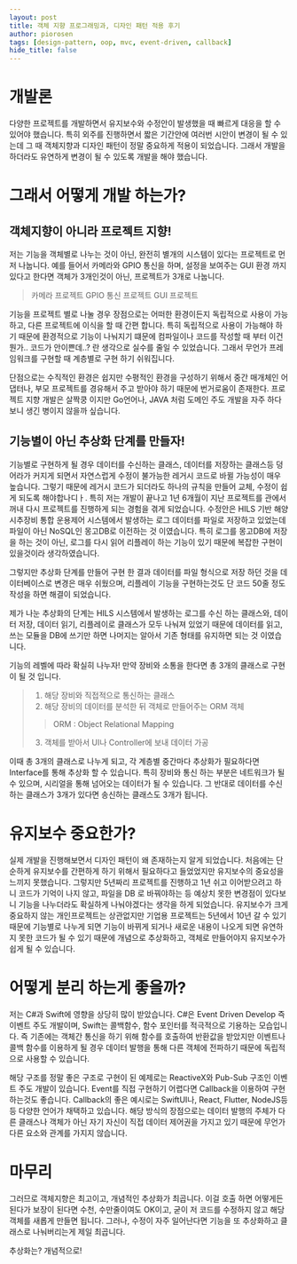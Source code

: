 ```yaml
---
layout: post
title: 객체 지향 프로그래밍과, 디자인 패턴 적용 후기
author: piorosen
tags: [design-pattern, oop, mvc, event-driven, callback]
hide_title: false
---
```


# 개발론
다양한 프로젝트를 개발하면서 유지보수와 수정안이 발생했을 때 빠르게 대응을 할 수 있어야 했습니다. 특히 외주를 진행하면서 짧은 기간안에 여러번 시안이 변경이 될 수 있는데 그 때 객체지향과 디자인 패턴이 정말 중요하게 적용이 되었습니다. 그래서 개발을 하더라도 유연하게 변경이 될 수 있도록 개발을 해야 했습니다.

# 그래서 어떻게 개발 하는가?

## 객체지향이 아니라 프로젝트 지향!
저는 기능을 객체별로 나누는 것이 아닌, 완전히 별개의 시스템이 있다는 프로젝트로 먼저 나눕니다. 예를 들어서 카메라와 GPIO 통신을 하며, 설정을 보여주는 GUI 환경 까지 있다고 한다면 객체가 3개인것이 아닌, 프로젝트가 3개로 나눕니다.

> 카메라 프로젝트
> GPIO 통신 프로젝트
> GUI 프로젝트

기능을 프로젝트 별로 나눌 경우 장점으로는 어떠한 환경이든지 독립적으로 사용이 가능하고, 다른 프로젝트에 이식을 할 때 간편 합니다. 특히 독립적으로 사용이 가능해야 하기 때문에 환경적으로 기능이 나눠지기 떄문에 컴파일이나 코드를 작성할 때 부터 이건 뭔가.. 코드가 안이쁜데..? 란 생각으로 실수를 줄일 수 있었습니다. 그래서 무언가 프레임워크를 구현할 때 계층별로 구현 하기 쉬워집니다.

단점으로는 수직적인 환경은 쉽지만 수평적인 환경을 구성하기 위해서 중간 매개체인 어댑터나, 부모 프로젝트를 경유해서 주고 받아야 하기 때문에 번거로움이 존재한다. 프로젝트 지향 개발은 살짝쿵 이지만 Go언어나, JAVA 처럼 도메인 주도 개발을 자주 하다 보니 생긴 병이지 않을까 싶습니다.

## 기능별이 아닌 추상화 단계를 만들자!

기능별로 구현하게 될 경우 데이터를 수신하는 클래스, 데이터를 저장하는 클래스등 덩어라가 커지게 되면서 자연스럽게 수정이 불가능한 레거시 코드로 바뀔 가능성이 매우 높습니다. 그렇기 때문에 레거시 코드가 되더라도 하나의 규칙을 만들어 교체, 수정이 쉽게 되도록 해야합나디ㅏ. 특히 저는 개발이 끝나고 1년 6개월이 지난 프로젝트를 관에서 꺼내 다시 프로젝트를 진행하게 되는 경험을 겪게 되었습니다. 수정안은 HILS 기반 해양시추장비 통합 운용제어 시스템에서 발생하는 로그 데이터를 파일로 저장하고 있었는데 파일이 아닌 NoSQL인 몽고DB로 이전하는 것 이였습니다. 특히 로그를 몽고DB에 저장을 하는 것이 아닌, 로그를 다시 읽어 리플레이 하는 기능이 있기 때문에 복잡한 구현이 있을것이라 생각하였습니다.

그렇지만 추상화 단계를 만들어 구현 한 결과 데이터를 파일 형식으로 저장 하던 것을 데이터베이스로 변경은 매우 쉬웠으며, 리플레이 기능을 구현하는것도 단 코드 50줄 정도 작성을 하면 해결이 되었습니다.

제가 나눈 추상화의 단계는 HILS 시스템에서 발생하는 로그를 수신 하는 클래스와, 데이터 저장, 데이터 읽기, 리플레이로 클래스가 모두 나눠져 있었기 때문에 데이터를 읽고, 쓰는 모듈을 DB에 쓰기만 하면 나머지는 알아서 기존 형태를 유지하면 되는 것 이였습니다.

기능의 레벨에 따라 확실히 나누자! 만약 장비와 소통을 한다면 총 3개의 클래스로 구현이 될 것 입니다.

> 1. 해당 장비와 직접적으로 통신하는 클래스
> 2. 해당 장비의 데이터를 분석한 뒤 객체로 만들어주는 ORM 객체
>> ORM : Object Relational Mapping
> 3. 객체를 받아서 UI나 Controller에 보내 데이터 가공

이때 총 3개의 클래스로 나누게 되고, 각 계층별 중간마다 추상화가 필요하다면 Interface를 통해 추상화 할 수 있습니다. 특히 장비와 통신 하는 부분은 네트워크가 될 수 있으며, 시리얼을 통해 넘어오는 데이터가 될 수 있습니다. 그 반대로 데이터를 수신 하는 클래스가 3개가 있다면 송신하는 클래스도 3개가 됩니다.

# 유지보수 중요한가?

실제 개발을 진행해보면서 디자인 패턴이 왜 존재하는지 알게 되었습니다. 처음에는 단순하게 유지보수를 간편하게 하기 위해서 필요하다고 들었었지만 유지보수의 중요성을 느끼지 못했습니다. 그렇지만 5년짜리 프로젝트를 진행하고 1년 쉬고 이어받으려고 하니 코드가 기억이 나지 않고, 파일을 DB 로 바꿔야하는 등 예상치 못한 변경점이 있다보니 기능을 나누더라도 확실하게 나눠야겠다는 생각을 하게 되었습니다. 유지보수가 크게 중요하지 않는 개인프로젝트는 상관없지만 기업용 프로젝트는 5년에서 10년 갈 수 있기 때문에 기능별로 나누게 되면 기능이 바뀌게 되거나 새로운 내용이 나오게 되면 유연하지 못한 코드가 될 수 있기 때문에 개념으로 추상화하고, 객체로 만들어야지 유지보수가 쉽게 될 수 있습니다.

# 어떻게 분리 하는게 좋을까?

저는 C#과 Swift에 영향을 상당히 많이 받았습니다. C#은 Event Driven Develop 즉 이벤트 주도 개발이며, Swift는 콜백함수, 함수 포인터를 적극적으로 기용하는 모습입니다. 즉 기존에는 객체간 통신을 하기 위해 함수를 호출하여 반환값을 받았지만 이벤트나 콜백 함수를 이용하게 될 경우 데이터 발행을 통해 다른 객체에 전파하기 때문에 독립적으로 사용할 수 있습니다.

해당 구조를 정말 좋은 구조로 구현이 된 예제로는 ReactiveX와 Pub-Sub 구조인 이벤트 주도 개발이 있습니다. Event를 직접 구현하기 어렵다면 Callback을 이용하여 구현하는것도 좋습니다. Callback의 좋은 예시로는 SwiftUI나, React, Flutter, NodeJS등등 다양한 언어가 채택하고 있습니다. 해당 방식의 장점으로는 데이터 발행의 주체가 다른 클래스나 객체가 아닌 자기 자신이 직접 데이터 제어권을 가지고 있기 때문에 무언가 다른 요소와 관계를 가지지 않습니다.

# 마무리

그러므로 객체지향은 최고이고, 개념적인 추상화가 최곱니다. 이걸 호출 하면 어떻게든 된다가 보장이 된다면 수천, 수만줄이여도 OK이고, 굳이 저 코드를 수정하지 않고 해당 객체를 새롭게 만들면 됩니다. 그러나, 수정이 자주 일어난다면 기능을 또 추상화하고 클래스로 나눠버리는게 제일 최곱니다.

추상화는? 개념적으로!

